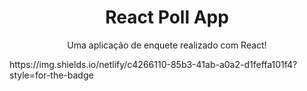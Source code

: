 <h1 align="center">React Poll App</h1>
<p align="center">Uma aplicação de enquete realizado com React!</p>
https://img.shields.io/netlify/c4266110-85b3-41ab-a0a2-d1feffa101f4?style=for-the-badge
